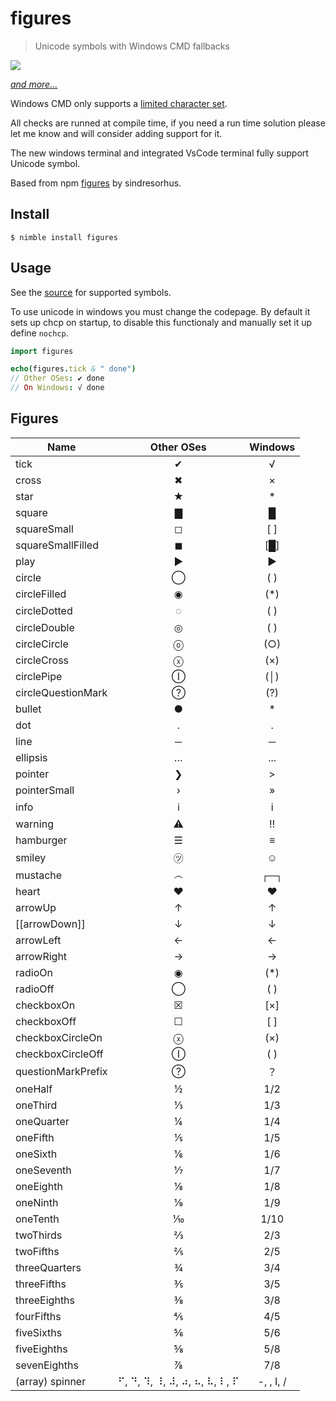# figures

> Unicode symbols with Windows CMD fallbacks

[![](https://user-images.githubusercontent.com/7671915/59971957-5e60d180-954b-11e9-8e72-0038bd39126c.png)](#figures-1)

[*and more...*](#figures-1)

Windows CMD only supports a [limited character set](http://en.wikipedia.org/wiki/Code_page_437).

All checks are runned at compile time, if you need a run time solution please
let me know and will consider adding support for it.

The new windows terminal and integrated VsCode terminal fully support Unicode
symbol.

Based from npm [figures](https://github.com/sindresorhus/figures) by
sindresorhus.

## Install

```
$ nimble install figures
```

## Usage

See the [source](src/figures.nim) for supported symbols.

To use unicode in windows you must change the codepage. By default it sets up
chcp on startup, to disable this functionaly and manually set it up define
```nochcp```.

```nim
import figures

echo(figures.tick & " done")
// Other OSes: ✔︎ done
// On Windows: √ done
```

## Figures

| Name               | Other OSes                   | Windows      |
| ------------------ | :--------------------------: | :----------: |
| tick               | ✔                            | √            |
| cross              | ✖                            | ×            |
| star               | ★                            | *            |
| square             | ▇                            | █            |
| squareSmall        | ◻                            | [ ]          |
| squareSmallFilled  | ◼                            | [█]          |
| play               | ▶                            | ►            |
| circle             | ◯                            | ( )          |
| circleFilled       | ◉                            | (*)          |
| circleDotted       | ◌                            | ( )          |
| circleDouble       | ◎                            | ( )          |
| circleCircle       | ⓞ                            | (○)          |
| circleCross        | ⓧ                            | (×)          |
| circlePipe         | Ⓘ                            | (│)          |
| circleQuestionMark | ?⃝                            | (?)          |
| bullet             | ●                            | *            |
| dot                | ․                            | .            |
| line               | ─                            | ─            |
| ellipsis           | …                            | ...          |
| pointer            | ❯                            | >            |
| pointerSmall       | ›                            | »            |
| info               | ℹ                            | i            |
| warning            | ⚠                            | ‼            |
| hamburger          | ☰                            | ≡            |
| smiley             | ㋡                           | ☺            |
| mustache           | ෴                            | ┌─┐          |
| heart              | ♥                            | ♥            |
| arrowUp            | ↑                            | ↑            |
| [[arrowDown]]      | ↓                            | ↓            |
| arrowLeft          | ←                            | ←            |
| arrowRight         | →                            | →            |
| radioOn            | ◉                            | (*)          |
| radioOff           | ◯                            | ( )          |
| checkboxOn         | ☒                            | [×]          |
| checkboxOff        | ☐                            | [ ]          |
| checkboxCircleOn   | ⓧ                            | (×)          |
| checkboxCircleOff  | Ⓘ                            | ( )          |
| questionMarkPrefix | ?⃝                            | ？           |
| oneHalf            | ½                            | 1/2          |
| oneThird           | ⅓                            | 1/3          |
| oneQuarter         | ¼                            | 1/4          |
| oneFifth           | ⅕                            | 1/5          |
| oneSixth           | ⅙                            | 1/6          |
| oneSeventh         | ⅐                            | 1/7          |
| oneEighth          | ⅛                            | 1/8          |
| oneNinth           | ⅑                            | 1/9          |
| oneTenth           | ⅒                            | 1/10         |
| twoThirds          | ⅔                            | 2/3          |
| twoFifths          | ⅖                            | 2/5          |
| threeQuarters      | ¾                            | 3/4          |
| threeFifths        | ⅗                            | 3/5          |
| threeEighths       | ⅜                            | 3/8          |
| fourFifths         | ⅘                            | 4/5          |
| fiveSixths         | ⅚                            | 5/6          |
| fiveEighths        | ⅝                            | 5/8          |
| sevenEighths       | ⅞                            | 7/8          |
| (array) spinner    | ⠋, ⠙, ⠹, ⠸, ⠼, ⠴, ⠦, ⠧, ⠇, ⠏ |  -, \, I, / ||
